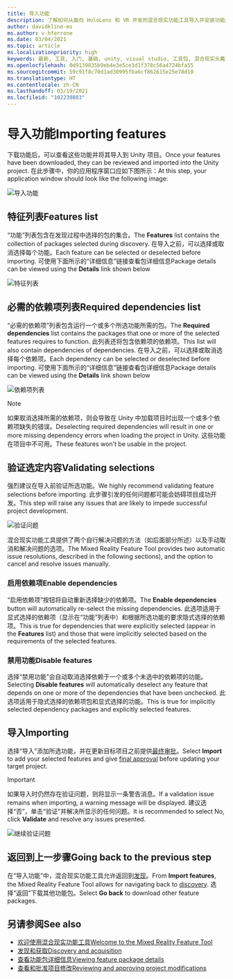 ```yaml
---
title: 导入功能
description: 了解如何从面向 HoloLens 和 VR 开发的混合现实功能工具导入并安装功能。
author: davidkline-ms
ms.author: v-hferrone
ms.date: 03/04/2021
ms.topic: article
ms.localizationpriority: high
keywords: 最新, 工具, 入门, 基础, unity, visual studio, 工具包, 混合现实头戴显示设备, windows 混合现实头戴显示设备, 虚拟现实头戴显示设备, 安装, Windows, HoloLens, 仿真器, unreal, openxr
ms.openlocfilehash: 0d9139835b9eb4e3e5ce3d1f378c56a4724bfa55
ms.sourcegitcommit: 59c91f8c70d1ad30995fba6cf862615e25e78d10
ms.translationtype: HT
ms.contentlocale: zh-CN
ms.lasthandoff: 03/19/2021
ms.locfileid: "102230803"
---
```

# <a name="importing-features"></a><span data-ttu-id="f7135-104">导入功能</span><span class="sxs-lookup"><span data-stu-id="f7135-104">Importing features</span></span>

<span data-ttu-id="f7135-105">下载功能后，可以查看这些功能并将其导入到 Unity 项目。</span><span class="sxs-lookup"><span data-stu-id="f7135-105">Once your features have been downloaded, they can be reviewed and imported into the Unity project.</span></span> <span data-ttu-id="f7135-106">在此步骤中，你的应用程序窗口应如下图所示：</span><span class="sxs-lookup"><span data-stu-id="f7135-106">At this step, your application window should look like the following image:</span></span>

![导入功能](images/FeatureToolImport.png)

## <a name="features-list"></a><span data-ttu-id="f7135-108">特征列表</span><span class="sxs-lookup"><span data-stu-id="f7135-108">Features list</span></span>

<span data-ttu-id="f7135-109">“功能”列表包含在发现过程中选择的包的集合。</span><span class="sxs-lookup"><span data-stu-id="f7135-109">The **Features** list contains the collection of packages selected during discovery.</span></span> <span data-ttu-id="f7135-110">在导入之前，可以选择或取消选择每个功能。</span><span class="sxs-lookup"><span data-stu-id="f7135-110">Each feature can be selected or deselected before importing.</span></span> <span data-ttu-id="f7135-111">可使用下面所示的“详细信息”链接查看包详细信息</span><span class="sxs-lookup"><span data-stu-id="f7135-111">Package details can be viewed using the **Details** link shown below</span></span>

![特征列表](images/FeaturesList.png)

## <a name="required-dependencies-list"></a><span data-ttu-id="f7135-113">必需的依赖项列表</span><span class="sxs-lookup"><span data-stu-id="f7135-113">Required dependencies list</span></span>

<span data-ttu-id="f7135-114">“必需的依赖项”列表包含运行一个或多个所选功能所需的包。</span><span class="sxs-lookup"><span data-stu-id="f7135-114">The **Required dependencies** list contains the packages that one or more of the selected features requires to function.</span></span> <span data-ttu-id="f7135-115">此列表还将包含依赖项的依赖项。</span><span class="sxs-lookup"><span data-stu-id="f7135-115">This list will also contain dependencies of dependencies.</span></span> <span data-ttu-id="f7135-116">在导入之前，可以选择或取消选择每个依赖项。</span><span class="sxs-lookup"><span data-stu-id="f7135-116">Each dependency can be selected or deselected before importing.</span></span> <span data-ttu-id="f7135-117">可使用下面所示的“详细信息”链接查看包详细信息</span><span class="sxs-lookup"><span data-stu-id="f7135-117">Package details can be viewed using the **Details** link shown below</span></span>

![依赖项列表](images/RequiredDependencyList.png)

> [!NOTE]
> <span data-ttu-id="f7135-119">如果取消选择所需的依赖项，则会导致在 Unity 中加载项目时出现一个或多个依赖项缺失的错误。</span><span class="sxs-lookup"><span data-stu-id="f7135-119">Deselecting required dependencies will result in one or more missing dependency errors when loading the project in Unity.</span></span> <span data-ttu-id="f7135-120">这些功能在项目中不可用。</span><span class="sxs-lookup"><span data-stu-id="f7135-120">These features won't be usable in the project.</span></span>

## <a name="validating-selections"></a><span data-ttu-id="f7135-121">验证选定内容</span><span class="sxs-lookup"><span data-stu-id="f7135-121">Validating selections</span></span>

<span data-ttu-id="f7135-122">强烈建议在导入前验证所选功能。</span><span class="sxs-lookup"><span data-stu-id="f7135-122">We highly recommend validating feature selections before importing.</span></span> <span data-ttu-id="f7135-123">此步骤引发的任何问题都可能会妨碍项目成功开发。</span><span class="sxs-lookup"><span data-stu-id="f7135-123">This step will raise any issues that are likely to impede successful project development.</span></span>

![验证问题](images/ValidationIssues.png)

<span data-ttu-id="f7135-125">混合现实功能工具提供了两个自行解决问题的方法（如后面部分所述）以及手动取消和解决问题的选项。</span><span class="sxs-lookup"><span data-stu-id="f7135-125">The Mixed Reality Feature Tool provides two automatic issue resolutions, described in the following sections), and the option to cancel and resolve issues manually.</span></span>

### <a name="enable-dependencies"></a><span data-ttu-id="f7135-126">启用依赖项</span><span class="sxs-lookup"><span data-stu-id="f7135-126">Enable dependencies</span></span>

<span data-ttu-id="f7135-127">“启用依赖项”按钮将自动重新选择缺少的依赖项。</span><span class="sxs-lookup"><span data-stu-id="f7135-127">The **Enable dependencies** button will automatically re-select the missing dependencies.</span></span> <span data-ttu-id="f7135-128">此选项适用于显式选择的依赖项（显示在“功能”列表中）和根据所选功能的要求隐式选择的依赖项。</span><span class="sxs-lookup"><span data-stu-id="f7135-128">This is true for dependencies that were explicitly selected (appear in the **Features** list) and those that were implicitly selected based on the requirements of the selected features.</span></span>

### <a name="disable-features"></a><span data-ttu-id="f7135-129">禁用功能</span><span class="sxs-lookup"><span data-stu-id="f7135-129">Disable features</span></span>

<span data-ttu-id="f7135-130">选择“禁用功能”会自动取消选择依赖于一个或多个未选中的依赖项的功能。</span><span class="sxs-lookup"><span data-stu-id="f7135-130">Selecting **Disable features** will automatically deselect any feature that depends on one or more of the dependencies that have been unchecked.</span></span> <span data-ttu-id="f7135-131">此选项适用于隐式选择的依赖项包和显式选择的功能。</span><span class="sxs-lookup"><span data-stu-id="f7135-131">This is true for implicitly selected dependency packages and explicitly selected features.</span></span>

## <a name="importing"></a><span data-ttu-id="f7135-132">导入</span><span class="sxs-lookup"><span data-stu-id="f7135-132">Importing</span></span>

<span data-ttu-id="f7135-133">选择“导入”添加所选功能，并在更新目标项目之前提供[最终审批](reviewing-changes.md)。</span><span class="sxs-lookup"><span data-stu-id="f7135-133">Select **Import** to add your selected features and give [final approval](reviewing-changes.md) before updating your target project.</span></span>

> [!IMPORTANT]
> <span data-ttu-id="f7135-134">如果导入时仍然存在验证问题，则将显示一条警告消息。</span><span class="sxs-lookup"><span data-stu-id="f7135-134">If a validation issue remains when importing, a warning message will be displayed.</span></span> <span data-ttu-id="f7135-135">建议选择“否”，单击“验证”并解决所显示的任何问题。</span><span class="sxs-lookup"><span data-stu-id="f7135-135">It is recommended to select No, click **Validate** and resolve any issues presented.</span></span>
>
> ![继续验证问题](images/ValidationContinueAnyway.png)

## <a name="going-back-to-the-previous-step"></a><span data-ttu-id="f7135-137">返回到上一步骤</span><span class="sxs-lookup"><span data-stu-id="f7135-137">Going back to the previous step</span></span>

<span data-ttu-id="f7135-138">在“导入功能”中，混合现实功能工具允许返回到[发现](discovering-features.md)。</span><span class="sxs-lookup"><span data-stu-id="f7135-138">From **Import features**, the Mixed Reality Feature Tool allows for navigating back to [discovery](discovering-features.md).</span></span> <span data-ttu-id="f7135-139">选择“返回”下载其他功能包。</span><span class="sxs-lookup"><span data-stu-id="f7135-139">Select **Go back** to download other feature packages.</span></span>

## <a name="see-also"></a><span data-ttu-id="f7135-140">另请参阅</span><span class="sxs-lookup"><span data-stu-id="f7135-140">See also</span></span>

- [<span data-ttu-id="f7135-141">欢迎使用混合现实功能工具</span><span class="sxs-lookup"><span data-stu-id="f7135-141">Welcome to the Mixed Reality Feature Tool</span></span>](welcome-to-mr-feature-tool.md)
- [<span data-ttu-id="f7135-142">发现和获取</span><span class="sxs-lookup"><span data-stu-id="f7135-142">Discovery and acquisition</span></span>](discovering-features.md)
- [<span data-ttu-id="f7135-143">查看功能包详细信息</span><span class="sxs-lookup"><span data-stu-id="f7135-143">Viewing feature package details</span></span>](viewing-package-details.md)
- [<span data-ttu-id="f7135-144">查看和批准项目修改</span><span class="sxs-lookup"><span data-stu-id="f7135-144">Reviewing and approving project modifications</span></span>](reviewing-changes.md)